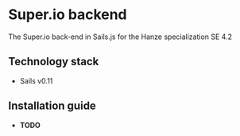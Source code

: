 # Super.io backend

The Super.io back-end in Sails.js for the Hanze specialization SE 4.2

## Technology stack

* Sails v0.11

## Installation guide

* __TODO__
